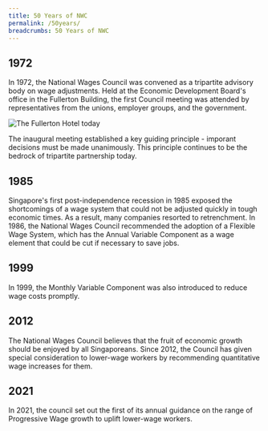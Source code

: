 ```yaml
---
title: 50 Years of NWC
permalink: /50years/
breadcrumbs: 50 Years of NWC
---
```


## 1972
In 1972, the National Wages Council was convened as a tripartite advisory body on wage adjustments. Held at the Economic Development Board's office in the Fullerton Building, the first Council meeting was attended by representatives from the unions, employer groups, and the government.

![The Fullerton Hotel today](https://upload.wikimedia.org/wikipedia/commons/9/94/20190819_The_Fullerton_Hotel_Singapore-1.jpg)

The inaugural meeting established a key guiding principle - imporant decisions must be made unanimously. This principle continues to be the bedrock of tripartite partnership today.

## 1985
Singapore's first post-independence recession in 1985 exposed the shortcomings of a wage system that could not be adjusted quickly in tough economic times. As a result, many companies resorted to retrenchment. In 1986, the National Wages Council recommended the adoption of a Flexible Wage System, which has the Annual Variable Component as a wage element that could be cut if necessary to save jobs.

## 1999
In 1999, the Monthly Variable Component was also introduced to reduce wage costs promptly.

## 2012
The National Wages Council believes that the fruit of economic growth should be enjoyed by all Singaporeans. Since 2012, the Council has given special consideration to lower-wage workers by recommending quantitative wage increases for them.

## 2021
In 2021, the council set out the first of its annual guidance on the range of Progressive Wage growth to uplift lower-wage workers.
